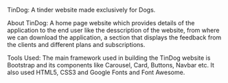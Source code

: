 TinDog:
A tinder website made exclusively for Dogs.

About TinDog:
A home page website which provides details of the application to the end user like the desscription of the website, from where we can download the application, a section that displays the feedback from the clients and different plans and subscriptions.

Tools Used:
The main framework used in building the TinDog website is Bootstrap and its components like Carousel, Card, Buttons, Navbar etc. It also used HTML5, CSS3 and Google Fonts and Font Awesome.
